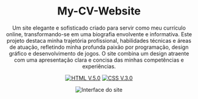 <div align="center">

# My-CV-Website

Um site elegante e sofisticado criado para servir como meu currículo online, transformando-se em uma biografia envolvente e informativa. Este projeto destaca minha trajetória profissional, habilidades técnicas e áreas de atuação, refletindo minha profunda paixão por programação, design gráfico e desenvolvimento de jogos. O site combina um design atraente com uma apresentação clara e concisa das minhas competências e experiências.

[![HTML V.5.0](https://img.shields.io/badge/HTML-E34F26?style=for-the-badge&logo=html5&logoColor=white)](https://developer.mozilla.org/en-US/docs/Web/HTML)
[![CSS V.3.0](https://img.shields.io/badge/CSS-1572B6?style=for-the-badge&logo=css3&logoColor=white)](https://developer.mozilla.org/en-US/docs/Web/CSS)

![Interface do site](img/interface.gif)
</div>
